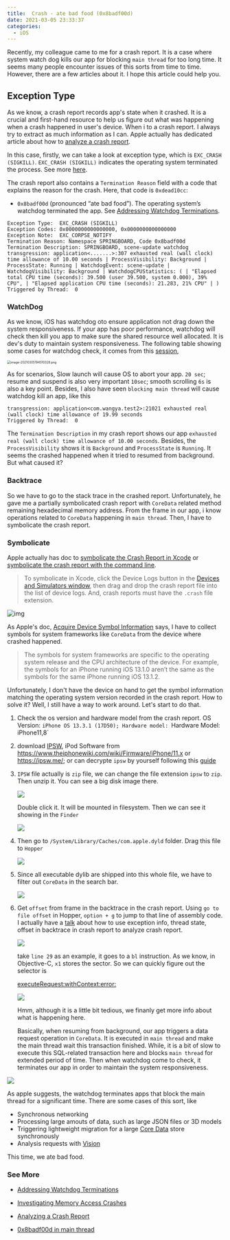 ```yaml
---
title:  Crash - ate bad food (0x8badf00d)
date: 2021-03-05 23:33:37
categories:
  - iOS
---
```


Recently, my colleague came to me for a crash report. It is a case where system watch dog kills our app for blocking `main thread` for too long time. It seems many people encounter issues of this sorts from time to time. However, there are a few articles about it. I hope this article could help you. 

## Exception Type 

As we know, a crash report records app's state when it crashed. It is a crucial and first-hand resource to help us figure out what was happening when a crash happened in user's device. When i to a crash report. I always try to extract as much information as I can. Apple actually has dedicated article about how to [analyze a crash report](https://developer.apple.com/documentation/xcode/diagnosing_issues_using_crash_reports_and_device_logs/analyzing_a_crash_report). 

In this case, firstly, we can take a look at exception type, which is `EXC_CRASH (SIGKILL)`. `EXC_CRASH (SIGKILL)` indicates the operating system terminated the process. See more [here](https://developer.apple.com/documentation/xcode/diagnosing_issues_using_crash_reports_and_device_logs/understanding_the_exception_types_in_a_crash_report#3582412). 

The crash report also contains a `Termination Reason` field with a code that explains the reason for the crash. Here, that code is `0xdead10cc`:

- `0x8badf00d` (pronounced “ate bad food”). The operating system’s watchdog terminated the app. See [Addressing Watchdog Terminations](https://developer.apple.com/documentation/xcode/diagnosing_issues_using_crash_reports_and_device_logs/identifying_the_cause_of_common_crashes/addressing_watchdog_terminations).

```
Exception Type:  EXC_CRASH (SIGKILL)
Exception Codes: 0x0000000000000000, 0x0000000000000000
Exception Note:  EXC_CORPSE_NOTIFY
Termination Reason: Namespace SPRINGBOARD, Code 0x8badf00d
Termination Description: SPRINGBOARD, scene-update watchdog transgression: application<.......>:307 exhausted real (wall clock) time allowance of 10.00 seconds | ProcessVisibility: Background | ProcessState: Running | WatchdogEvent: scene-update | WatchdogVisibility: Background | WatchdogCPUStatistics: ( | "Elapsed total CPU time (seconds): 39.500 (user 39.500, system 0.000), 39% CPU", | "Elapsed application CPU time (seconds): 21.283, 21% CPU" | )
Triggered by Thread:  0
```



### WatchDog

As we know, iOS has watchdog oto ensure application not drag down the system responsiveness. If your app has poor performance, watchdog will check then kill you app to make sure the shared resource well allocated.  It is dev's duty to maintain system responsiveness. The following table showing some cases for watchdog check, it comes from this [session](https://developer.apple.com/videos/play/wwdc2011/312/),

<img src="image-20210305194510328.png" alt="image-20210305194510328.png" style="zoom:50%;" />

As for scenarios, Slow launch will cause OS to abort your app. `20 sec`; resume and suspend is also very important `10sec`; smooth scrolling `6s` is also a key point. Besides, I also have seen `blocking main thread`  will cause watchdog kill an app, like this 

```
transgression: application<com.wangya.test2>:21021 exhausted real (wall clock) time allowance of 19.99 seconds 
Triggered by Thread:  0
```



The `Termination Description`  in my crash report shows our app `exhausted real (wall clock) time allowance of 10.00 seconds`.  Besides, the `ProcessVisibility` shows it is `Background` and `ProcessState` is `Running`.  It seems the crashed happened when it tried to resumed from background. But what caused it? 

### Backtrace 

So we have to go to the stack trace in the crashed report. Unfortunately, he gave me a partially symbolicated crash report with `CoreData` related method remaining hexadecimal memory address. From the frame in our app, i know operations related to `CoreData` happening in `main thread`. Then, I have to symbolicate the crash report. 

### Symbolicate 

Apple actually has doc to [symbolicate the Crash Report in Xcode](https://developer.apple.com/documentation/xcode/diagnosing_issues_using_crash_reports_and_device_logs/adding_identifiable_symbol_names_to_a_crash_report#3403794)  or [symbolicate the crash report with the command line](https://developer.apple.com/documentation/xcode/diagnosing_issues_using_crash_reports_and_device_logs/adding_identifiable_symbol_names_to_a_crash_report#3403800). 

> To symbolicate in Xcode, click the Device Logs button in the [Devices and Simulators window](https://help.apple.com/xcode/mac/current/#/dev85c64ec79), then drag and drop the crash report file into the list of device logs. And, crash reports must have the `.crash` file extension. 

![img](https://help.apple.com/xcode/mac/current/en.lproj/Art/dw_view_crash_logs.png)

 As Apple's doc, [Acquire Device Symbol Information](https://developer.apple.com/documentation/xcode/diagnosing_issues_using_crash_reports_and_device_logs/adding_identifiable_symbol_names_to_a_crash_report#3403795) says, I have to collect symbols for system frameworks like `CoreData` from the device where crashed happened.

> The symbols for system frameworks are specific to the operating system release and the CPU architecture of the device. For example, the symbols for an iPhone running iOS 13.1.0 aren’t the same as the symbols for the same iPhone running iOS 13.1.2. 

Unfortunately, I don't have  the device on hand to get the symbol information matching the operating system version recorded in the crash report. How to solve it? Well, I still have a way to work around. Let's start to do that.

1. Check the os version and hardware model from the crash report. OS Version: `iPhone OS 13.3.1 (17D50); Hardware model: `Hardware Model:      iPhone11,8`

2. download [IPSW](https://en.wikipedia.org/wiki/IPSW), iPod Software from  https://www.theiphonewiki.com/wiki/Firmware/iPhone/11.x or https://ipsw.me/; or can decrypte `ipsw` by yourself following this [guide](https://gist.github.com/tzmartin/812027b879f6ff4459af)

3. `IPSW` file actually is `zip` file, we can change the file extension `ipsw` to `zip`. Then unzip it. You can see a big disk image there.

   ![](image-20210305201936593.png)

    Double click it. It will be mounted in filesystem. Then we can see it showing in the `Finder` 

   ![](image-20210305202238201.png)

4. Then go to `/System/Library/Caches/com.apple.dyld` folder. Drag this file to `Hopper`

   ![](image-20210305202347747.png)

5. Since all executable dylib are shipped into this whole file, we have to filter out `CoreData` in the search bar. 

   ![](image-20210305202507076.png)

6. Get `offset` from frame in the backtrace in the crash report.  Using `go to file offset`  in Hopper, `option + g` to jump to that line of assembly code. I actually have a [talk](https://www.youtube.com/watch?v=GPs3oPFSdo0) about how to use exception info, thread state, offset in backtrace in crash report  to analyze crash report. 

   ![](image-20210305204358148.png)

   take `line 29` as an example, it goes to a `bl` instruction. As we know, in Objective-C, `x1` stores the sector. So we can quickly figure out the selector is 

   [executeRequest:withContext:error:](https://developer.apple.com/documentation/coredata/nspersistentstorecoordinator/1468872-executerequest?language=objc)

   ![](image-20210305204545965.png)

   Hmm, although it is a little bit tedious, we finanly get more info about what is happening here. 

   Basically, when resuming from background, our app triggers a data request operation in `CoreData`. It is executed in `main thread` and make the main thread wait this transaction finished. While,  it is a bit of slow to execute this SQL-related transaction here and blocks `main thread` for extended period of time. Then when watchdog come to check, it terminates our app in order to maintain the system responsiveness. 

![](image-20210305210726254.png)

As apple suggests, the watchdog terminates apps that block the main thread for a significant time.  There are some cases of this sort, like 

- Synchronous networking
- Processing large amouts of data, such as large JSON files or 3D models
- Triggering lightweight migration for a large [Core Data](https://developer.apple.com/documentation/coredata) store synchronously
- Analysis requests with [Vision](https://developer.apple.com/documentation/vision)

This time, we ate bad food. 

### See More

- [Addressing Watchdog Terminations](https://developer.apple.com/documentation/xcode/diagnosing_issues_using_crash_reports_and_device_logs/identifying_the_cause_of_common_crashes/addressing_watchdog_terminations)

- [Investigating Memory Access Crashes](https://developer.apple.com/documentation/xcode/diagnosing_issues_using_crash_reports_and_device_logs/identifying_the_cause_of_common_crashes/investigating_memory_access_crashes)

- [Analyzing a Crash Report](https://developer.apple.com/documentation/xcode/diagnosing_issues_using_crash_reports_and_device_logs/analyzing_a_crash_report)
- [0x8badf00d in main thread](https://stackoverflow.com/questions/59827727/ios-frequently-getting-exhausted-real-wall-clock-time-allowance-of-10-00-seco)

